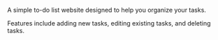 A simple to-do list website designed to help you organize your tasks. 

Features include adding new tasks, editing existing tasks, and deleting tasks.
